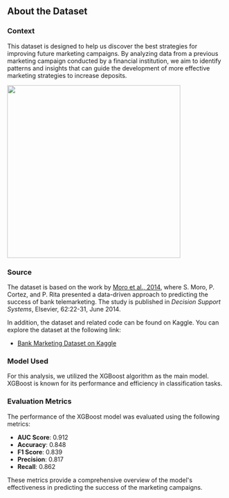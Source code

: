 ## About the Dataset

### Context

This dataset is designed to help us discover the best strategies for improving future marketing campaigns. By analyzing data from a previous marketing campaign conducted by a financial institution, we aim to identify patterns and insights that can guide the development of more effective marketing strategies to increase deposits.

<img src='https://www.bankbound.com/wp-content/uploads/2022/11/8-Deposits-Strategies.jpg' width='400'>

### Source

The dataset is based on the work by [Moro et al., 2014](https://www.sciencedirect.com/science/article/abs/pii/S0167923614000192), where S. Moro, P. Cortez, and P. Rita presented a data-driven approach to predicting the success of bank telemarketing. The study is published in *Decision Support Systems*, Elsevier, 62:22-31, June 2014.

In addition, the dataset and related code can be found on Kaggle. You can explore the dataset at the following link:

- [Bank Marketing Dataset on Kaggle](https://www.kaggle.com/datasets/janiobachmann/bank-marketing-dataset/data)

### Model Used

For this analysis, we utilized the XGBoost algorithm as the main model. XGBoost is known for its performance and efficiency in classification tasks.

### Evaluation Metrics

The performance of the XGBoost model was evaluated using the following metrics:

- **AUC Score**: 0.912
- **Accuracy**: 0.848
- **F1 Score**: 0.839
- **Precision**: 0.817
- **Recall**: 0.862

These metrics provide a comprehensive overview of the model's effectiveness in predicting the success of the marketing campaigns.





